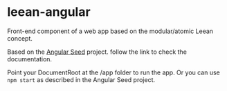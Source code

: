 # leean-angular
Front-end component of a web app based on the modular/atomic Leean concept.

Based on the [Angular Seed](https://github.com/angular/angular-seed) project. follow the link to check the documentation.

Point your DocumentRoot at the /app folder to run the app. Or you can use ```npm start``` as described in the Angular Seed project.
